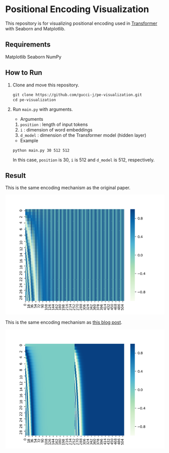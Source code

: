 Positional Encoding Visualization
===

This repository is for visualizing positional encoding used in [Transformer](https://arxiv.org/abs/1706.03762) with Seaborn and Matplotlib.

## Requirements
Matplotlib
Seaborn
NumPy

## How to Run
1. Clone and move this repository.
    ```
    git clone https://github.com/gucci-j/pe-visualization.git
    cd pe-visualization
    ```

2. Run `main.py` with arguments.  
    * Arguments
    1. `position` : length of input tokens
    2. `i` : dimension of word embeddings
    3. `d_model` : dimension of the Transformer model (hidden layer)  

    * Example
    ```
    python main.py 30 512 512
    ```

    In this case, `position` is 30, `i` is 512 and `d_model` is 512, respectively.

## Result
This is the same encoding mechanism as the original paper.   

![PE_1](./pe_1.png)

This is the same encoding mechanism as [this blog post](https://jalammar.github.io/illustrated-transformer/).  

![PE_2](./pe_2.png)